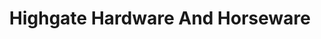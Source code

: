 ---
title: "Highgate Hardware And Horseware"
url: /huddersfield/highgate-hardware-and-horseware/
shop: Eisenwaren
---